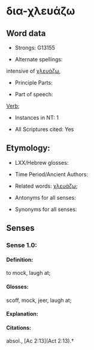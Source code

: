 # δια-χλευάζω

<!-- Status: S2=NeedsFinalCheck -->
<!-- Lexica used for edits:  A-S -->

## Word data

* Strongs: G13155

* Alternate spellings:

intensive of [χλευάζω](), 

* Principle Parts: 


* Part of speech: 

[Verb](http://ugg.readthedocs.io/en/latest/verb.html); 

* Instances in NT: 1

* All Scriptures cited: Yes

## Etymology: 


* LXX/Hebrew glosses: 


* Time Period/Ancient Authors: 


* Related words: [χλευάζω]();

* Antonyms for all senses:

* Synonyms for all senses: 

## Senses 

### Sense  1.0: 

#### Definition: 

to mock, laugh at;

#### Glosses: 

 scoff, mock, jeer, laugh at; 

#### Explanation: 


#### Citations: 

absol., [Ac 2:13](Act 2:13).†
